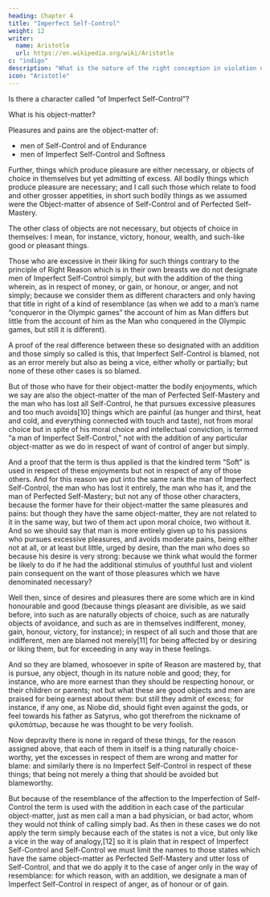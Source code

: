 ```yaml
---
heading: Chapter 4
title: "Imperfect Self-Control"
weight: 12
writer:
  name: Aristotle
  url: https://en.wikipedia.org/wiki/Aristotle
c: "indigo"
description: "What is the nature of the right conception in violation of which a man fails of Self-Control?"
icon: "Aristotle"
---
```



Is there a character called “of Imperfect Self-Control”?

What is his object-matter?

 <!-- simply, or whether all who are so are to be accounted such, in respect of some particular thing; and, if there is such a character,  -->

Pleasures and pains are the object-matter of:
- men of Self-Control and of Endurance
- men of Imperfect Self-Control and Softness

Further, things which produce pleasure are either necessary, or objects of choice in themselves but yet admitting of excess. All bodily things which produce pleasure are necessary; and I call such those which relate to food and other grosser appetities, in short such bodily things as we assumed were the Object-matter of absence of Self-Control and of Perfected Self-Mastery.

The other class of objects are not necessary, but objects of choice in themselves: I mean, for instance, victory, honour, wealth, and such-like good or pleasant things. 

Those who are excessive in their liking for such things contrary to the principle of Right Reason which is in their own breasts we do not designate men of Imperfect Self-Control simply, but with the addition of the thing wherein, as in respect of money, or gain, or honour, or anger, and not simply; because we consider them as different characters and only having that title in right of a kind of resemblance (as when we add to a man’s name “conqueror in the Olympic games” the account of him as Man differs but little from the account of him as the Man who conquered in the Olympic games, but still it is different). 

A proof of the real difference between these so designated with an addition and those simply so called is this, that Imperfect Self-Control is blamed, not as an error merely but also as being a vice, either wholly or partially; but none of these other cases is so blamed.

But of those who have for their object-matter the bodily enjoyments, which we say are also the object-matter of the man of Perfected Self-Mastery and the man who has lost all Self-Control, he that pursues excessive pleasures and too much avoids[10] things which are painful (as hunger and thirst, heat and cold, and everything connected with touch and taste), not from moral choice but in spite of his moral choice and intellectual conviction, is termed “a man of Imperfect Self-Control,” not with the addition of any particular object-matter as we do in respect of want of control of anger but simply.

And a proof that the term is thus applied is that the kindred term “Soft” is used in respect of these enjoyments but not in respect of any of those others. And for this reason we put into the same rank the man of Imperfect Self-Control, the man who has lost it entirely, the man who has it, and the man of Perfected Self-Mastery; but not any of those other characters, because the former have for their object-matter the same pleasures and pains: but though they have the same object-matter, they are not related to it in the same way, but two of them act upon moral choice, two without it. And so we should say that man is more entirely given up to his passions who pursues excessive pleasures, and avoids moderate pains, being either not at all, or at least but little, urged by desire, than the man who does so because his desire is very strong: because we think what would the former be likely to do if he had the additional stimulus of youthful lust and violent pain consequent on the want of those pleasures which we have denominated necessary?

Well then, since of desires and pleasures there are some which are in kind honourable and good (because things pleasant are divisible, as we said before, into such as are naturally objects of choice, such as are naturally objects of avoidance, and such as are in themselves indifferent, money, gain, honour, victory, for instance); in respect of all such and those that are indifferent, men are blamed not merely[11] for being affected by or desiring or liking them, but for exceeding in any way in these feelings.

And so they are blamed, whosoever in spite of Reason are mastered by, that is pursue, any object, though in its nature noble and good; they, for instance, who are more earnest than they should be respecting honour, or their children or parents; not but what these are good objects and men are praised for being earnest about them: but still they admit of excess; for instance, if any one, as Niobe did, should fight even against the gods, or feel towards his father as Satyrus, who got therefrom the nickname of φιλοπάτωρ, because he was thought to be very foolish.

Now depravity there is none in regard of these things, for the reason assigned above, that each of them in itself is a thing naturally choice-worthy, yet the excesses in respect of them are wrong and matter for blame: and similarly there is no Imperfect Self-Control in respect of these things; that being not merely a thing that should be avoided but blameworthy.

But because of the resemblance of the affection to the Imperfection of Self-Control the term is used with the addition in each case of the particular object-matter, just as men call a man a bad physician, or bad actor, whom they would not think of calling simply bad. As then in these cases we do not apply the term simply because each of the states is not a vice, but only like a vice in the way of analogy,[12] so it is plain that in respect of Imperfect Self-Control and Self-Control we must limit the names to those states which have the same object-matter as Perfected Self-Mastery and utter loss of Self-Control, and that we do apply it to the case of anger only in the way of resemblance: for which reason, with an addition, we designate a man of Imperfect Self-Control in respect of anger, as of honour or of gain.

